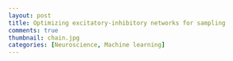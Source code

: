 ```yaml
---
layout: post
title: Optimizing excitatory-inhibitory networks for sampling
comments: true
thumbnail: chain.jpg
categories: [Neuroscience, Machine learning]
---
```


